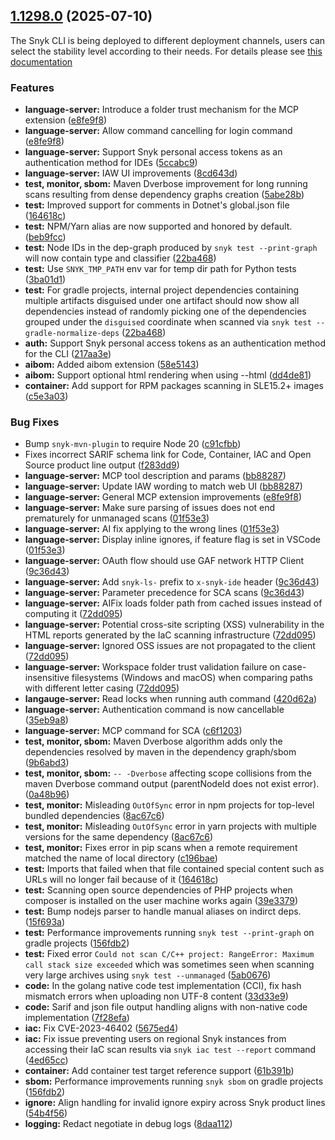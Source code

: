 ## [1.1298.0](https://github.com/snyk/snyk/compare/v1.1297.3...v1.1298.0) (2025-07-10)

The Snyk CLI is being deployed to different deployment channels, users can select the stability level according to their needs. For details please see [this documentation](https://docs.snyk.io/snyk-cli/releases-and-channels-for-the-snyk-cli)

### Features

* **language-server:** Introduce a folder trust mechanism for the MCP extension ([e8fe9f8](https://github.com/snyk/snyk/commit/e8fe9f8e6beb9ce00571883da880c170bc724e78))
* **language-server:** Allow command cancelling for login command ([e8fe9f8](https://github.com/snyk/snyk/commit/e8fe9f8e6beb9ce00571883da880c170bc724e78))
* **language-server:** Support Snyk personal access tokens as an authentication method for IDEs ([5ccabc9](https://github.com/snyk/snyk/commit/5ccabc93f7ab4f8b6790a4a290e17ee3c2c13da0))
* **language-server:** IAW UI improvements ([8cd643d](https://github.com/snyk/snyk/commit/8cd643d01766f5191621bacbdb9d0f27f3fcc1b6))
* **test, monitor, sbom:** Maven Dverbose improvement for long running scans resulting from dense dependency graphs creation ([5abe28b](https://github.com/snyk/snyk/commit/5abe28bafdacf0e6c7ae2a5e08e9317818920331))
* **test:** Improved support for comments in Dotnet's global.json file ([164618c](https://github.com/snyk/snyk/commit/164618cf3b98da98dd2e109f9a94e24354cd8c5e))
* **test:** NPM/Yarn alias are now supported and honored by default. ([beb9fcc](https://github.com/snyk/snyk/commit/beb9fcce7bd37fcb8e3722d2fea74fd196f42708))
* **test:** Node IDs in the dep-graph produced by `snyk test --print-graph` will now contain type and classifier ([22ba468](https://github.com/snyk/snyk/commit/22ba468b6554cbecbf453b83257677b2f22f1c13))
* **test:** Use `SNYK_TMP_PATH` env var for temp dir path for Python tests ([3ba01d1](https://github.com/snyk/snyk/commit/3ba01d19f14ec44008a474aa0bc43e453f0889aa))
* **test:** For gradle projects, internal project dependencies containing multiple artifacts disguised under one artifact should now show all dependencies instead of randomly picking one of the dependencies grouped under the `disguised` coordinate when scanned via `snyk test --gradle-normalize-deps` ([22ba468](https://github.com/snyk/snyk/commit/22ba468b6554cbecbf453b83257677b2f22f1c13))
* **auth:** Support Snyk personal access tokens as an authentication method for the CLI ([217aa3e](https://github.com/snyk/snyk/commit/217aa3ee58a9eee8883dc9087b15c580935a3e75))
* **aibom:** Added aibom extension ([58e5143](https://github.com/snyk/snyk/commit/58e514392dcef3377a05a87746ebfc215802b1d8))
* **aibom:** Support optional html rendering when using --html ([dd4de81](https://github.com/snyk/snyk/commit/dd4de81d8b3267aa85d08e45a06edc1002e72b03))
* **container:** Add support for RPM packages scanning in SLE15.2+ images ([c5e3a03](https://github.com/snyk/snyk/commit/c5e3a0342e2d4c41db6019684dd045cbfa04d377))


### Bug Fixes

* Bump `snyk-mvn-plugin` to require Node 20 ([c91cfbb](https://github.com/snyk/snyk/commit/c91cfbbb02a7319454a306f1889fd443288abf75))
* Fixes incorrect SARIF schema link for Code, Container, IAC and Open Source product line output ([f283dd9](https://github.com/snyk/snyk/commit/f283dd9b4e8bf9bba298b4ff40204b599d738da5))
* **language-server:** MCP tool description and params ([bb88287](https://github.com/snyk/snyk/commit/bb882876e47bfc721b9c2451ac5dee2d5c513cf6))
* **language-server:** Update IAW wording to match web UI ([bb88287](https://github.com/snyk/snyk/commit/bb882876e47bfc721b9c2451ac5dee2d5c513cf6))
* **language-server:** General MCP extension improvements ([e8fe9f8](https://github.com/snyk/snyk/commit/e8fe9f8e6beb9ce00571883da880c170bc724e78))
* **language-server:** Make sure parsing of issues does not end prematurely for unmanaged scans ([01f53e3](https://github.com/snyk/snyk/commit/01f53e39c7d05c33aba9f219de958262202b5545))
* **language-server:** AI fix applying to the wrong lines ([01f53e3](https://github.com/snyk/snyk/commit/01f53e39c7d05c33aba9f219de958262202b5545))
* **language-server:** Display inline ignores, if feature flag is set in VSCode ([01f53e3](https://github.com/snyk/snyk/commit/01f53e39c7d05c33aba9f219de958262202b5545))
* **language-server:** OAuth flow should use GAF network HTTP Client ([9c36d43](https://github.com/snyk/snyk/commit/9c36d437c2862b1cfb60e1bf8c2775c27e7e6d63))
* **language-server:** Add `snyk-ls-` prefix to `x-snyk-ide` header ([9c36d43](https://github.com/snyk/snyk/commit/9c36d437c2862b1cfb60e1bf8c2775c27e7e6d63))
* **language-server:** Parameter precedence for SCA scans ([9c36d43](https://github.com/snyk/snyk/commit/9c36d437c2862b1cfb60e1bf8c2775c27e7e6d63))
* **language-server:** AIFix loads folder path from cached issues instead of computing it ([72dd095](https://github.com/snyk/snyk/commit/72dd095b6986729a8f57507f586ecec501181cdd))
* **language-server:** Potential cross-site scripting (XSS) vulnerability in the HTML reports generated by the IaC scanning infrastructure ([72dd095](https://github.com/snyk/snyk/commit/72dd095b6986729a8f57507f586ecec501181cdd))
* **language-server:** Ignored OSS issues are not propagated to the client ([72dd095](https://github.com/snyk/snyk/commit/72dd095b6986729a8f57507f586ecec501181cdd))
* **language-server:** Workspace folder trust validation failure on case-insensitive filesystems (Windows and macOS) when comparing paths with different letter casing ([72dd095](https://github.com/snyk/snyk/commit/72dd095b6986729a8f57507f586ecec501181cdd))
* **langauge-server:**  Read locks when running auth command ([420d62a](https://github.com/snyk/snyk/commit/420d62ad518d79fcb8a3c0414dc8892ff5f502f1))
* **language-server:** Authentication command is now cancellable ([35eb9a8](https://github.com/snyk/snyk/commit/35eb9a88fc47a26a62a490be88d951e456b2d7c8))
* **language-server:** MCP command for SCA ([c6f1203](https://github.com/snyk/cli/commit/c6f12035639d09023dcaaafdb38a134b0953b0f9))
* **test, monitor, sbom:** Maven Dverbose algorithm adds only the dependencies resolved by maven in the dependency graph/sbom ([9b6abd3](https://github.com/snyk/snyk/commit/9b6abd3ccbf75490d9741d4db3de71ebacb3b822))
* **test, monitor, sbom:** `-- -Dverbose` affecting scope collisions from the maven Dverbose command output (parentNodeId does not exist error). ([0a48b96](https://github.com/snyk/snyk/commit/0a48b965f2b26c68b091ef23692058f1f81b544a))
* **test, monitor:** Misleading `OutOfSync` error in npm projects for top-level bundled dependencies ([8ac67c6](https://github.com/snyk/snyk/commit/8ac67c67bc68d2e0a6b24c613458042e9b880dee))
* **test, monitor:** Misleading `OutOfSync` error in yarn projects with multiple versions for the same dependency ([8ac67c6](https://github.com/snyk/snyk/commit/8ac67c67bc68d2e0a6b24c613458042e9b880dee))
* **test, monitor:** Fixes error in pip scans when a remote requirement matched the name of local directory ([c196bae](https://github.com/snyk/snyk/commit/c196baea66f2e8bfeeddfe946755f3db7a29b2e4))
* **test:** Imports that failed when that file contained special content such as URLs will no longer fail because of it ([164618c](https://github.com/snyk/snyk/commit/164618cf3b98da98dd2e109f9a94e24354cd8c5e))
* **test:** Scanning open source dependencies of PHP projects when composer is installed on the user machine works again ([39e3379](https://github.com/snyk/snyk/commit/39e337965740f6242a22f998cc433d7842468490))
* **test:** Bump nodejs parser to handle manual aliases on indirct deps. ([15f693a](https://github.com/snyk/snyk/commit/15f693a1e47ba15cc264ba6d21c1230cd061ebf6))
* **test:** Performance improvements running `snyk test --print-graph` on gradle projects ([156fdb2](https://github.com/snyk/snyk/commit/156fdb2802faf6248e129d1869f2b7aa37374cd2))
* **test:** Fixed error `Could not scan C/C++ project: RangeError: Maximum call stack size exceeded` which was sometimes seen when scanning very large archives using `snyk test --unmanaged` ([5ab0676](https://github.com/snyk/snyk/commit/5ab06769a80005a87f2f8264a96c145aca013a34))
* **code:** In the golang native code test implementation (CCI), fix hash mismatch errors when uploading non UTF-8 content ([33d33e9](https://github.com/snyk/snyk/commit/33d33e92bba76cff694cc5ee9e9b2e4b9274a673))
* **code:** Sarif and json file output handling aligns with non-native code implementation ([7f28efa](https://github.com/snyk/snyk/commit/7f28efabac3735acbf9354f18970bd5f4b9a6024))
* **iac:** Fix CVE-2023-46402 ([5675ed4](https://github.com/snyk/snyk/commit/5675ed4b5e11bc89b92be09cbb34db00a2203366))
* **iac:** Fix issue preventing users on regional Snyk instances from accessing their IaC scan results via `snyk iac test --report` command ([4ed65cc](https://github.com/snyk/snyk/commit/4ed65ccca6bc500406c12e85d6d9b8cebf4645d9))
* **container:** Add container test target reference support ([61b391b](https://github.com/snyk/snyk/commit/61b391b1d677c08444c63b45066a3eed3d8905e3))
* **sbom:** Performance improvements running `snyk sbom` on gradle projects ([156fdb2](https://github.com/snyk/snyk/commit/156fdb2802faf6248e129d1869f2b7aa37374cd2))
* **ignore:** Align handling for invalid ignore expiry across Snyk product lines ([54b4f56](https://github.com/snyk/snyk/commit/54b4f56f41497f6da97c651e65b23798809e53b5))
* **logging:** Redact negotiate in debug logs ([8daa112](https://github.com/snyk/snyk/commit/8daa112ff747f2e83c0dabe94426dc99574c9892))
